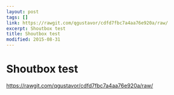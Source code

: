 ```yaml
---
layout: post
tags: []
link: https://rawgit.com/qgustavor/cdfd7fbc7a4aa76e920a/raw/
excerpt: Shoutbox test
title: Shoutbox test
modified: 2015-08-31
---
```


Shoutbox test
=============

<https://rawgit.com/qgustavor/cdfd7fbc7a4aa76e920a/raw/>

